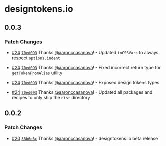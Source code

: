 # designtokens.io

## 0.0.3

### Patch Changes

- [#24](https://github.com/aaronccasanova/aacc/pull/24)
  [`70ed093`](https://github.com/aaronccasanova/aacc/commit/70ed0939f353024d497473a5034cbf8e26abae51)
  Thanks [@aaronccasanova](https://github.com/aaronccasanova)! - Updated
  `toCSSVars` to always respect `options.indent`

* [#24](https://github.com/aaronccasanova/aacc/pull/24)
  [`70ed093`](https://github.com/aaronccasanova/aacc/commit/70ed0939f353024d497473a5034cbf8e26abae51)
  Thanks [@aaronccasanova](https://github.com/aaronccasanova)! - Fixed incorrect
  return type for `getTokenFromAlias` utility

- [#24](https://github.com/aaronccasanova/aacc/pull/24)
  [`70ed093`](https://github.com/aaronccasanova/aacc/commit/70ed0939f353024d497473a5034cbf8e26abae51)
  Thanks [@aaronccasanova](https://github.com/aaronccasanova)! - Exposed design
  tokens types

* [#24](https://github.com/aaronccasanova/aacc/pull/24)
  [`70ed093`](https://github.com/aaronccasanova/aacc/commit/70ed0939f353024d497473a5034cbf8e26abae51)
  Thanks [@aaronccasanova](https://github.com/aaronccasanova)! - Updated all
  packages and recipes to only ship the `dist` directory

## 0.0.2

### Patch Changes

- [#20](https://github.com/aaronccasanova/aacc/pull/20)
  [`38b6d3c`](https://github.com/aaronccasanova/aacc/commit/38b6d3c61b520fde02c32e081ce7790de98036a1)
  Thanks [@aaronccasanova](https://github.com/aaronccasanova)! - designtokens.io
  beta release
